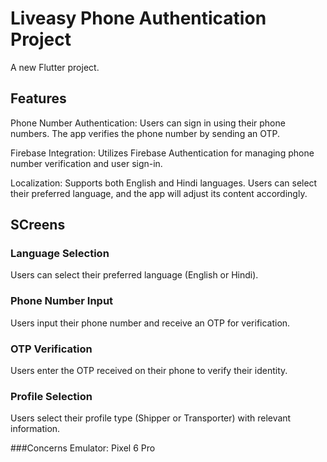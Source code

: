 # Liveasy Phone Authentication Project

A new Flutter project.

## Features
Phone Number Authentication: Users can sign in using their phone numbers. The app verifies the phone number by sending an OTP.

Firebase Integration: Utilizes Firebase Authentication for managing phone number verification and user sign-in.

Localization: Supports both English and Hindi languages. Users can select their preferred language, and the app will adjust its content accordingly.

## SCreens

### Language Selection
Users can select their preferred language (English or Hindi).

### Phone Number Input
Users input their phone number and receive an OTP for verification.

### OTP Verification
Users enter the OTP received on their phone to verify their identity.

### Profile Selection
Users select their profile type (Shipper or Transporter) with relevant information.

###Concerns
Emulator: Pixel 6 Pro

